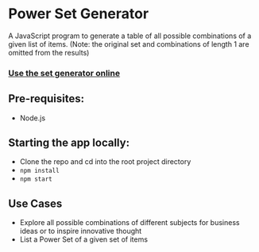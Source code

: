 # Power Set Generator
A JavaScript program to generate a table of all possible combinations of a given list of items.  (Note: the original set and combinations of length 1 are omitted from the results) 
### [Use the set generator online](https://brentgrammer.github.io/Generate-Powerset/)

## Pre-requisites:
- Node.js

## Starting the app locally:
- Clone the repo and cd into the root project directory
- `npm install`
- `npm start`

## Use Cases
- Explore all possible combinations of different subjects for business ideas or to inspire innovative thought
- List a Power Set of a given set of items